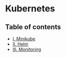 # Kubernetes

## Table of contents

*   [I. Minikube](./minikube.md#table-of-contents)
*   [II. Helm](./helm.md#table-of-contents)
*   [III. Monitoring](./monitoring.md#table-of-contents)